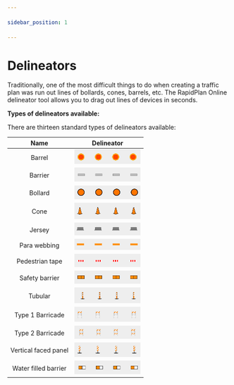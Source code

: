 ```yaml
---

sidebar_position: 1

---
```

#  Delineators

Traditionally, one of the most difficult things to do when creating a traffic plan was run out lines of bollards, cones, barrels, etc. The RapidPlan Online delineator tool allows you to drag out lines of devices in seconds.

**Types of delineators available:**

There are thirteen standard types of delineators available:

|         Name         |              Delineator              |
| :------------------: | :----------------------------------: |
|        Barrel        | ![delin1](./assets/delin1.png)  |
|       Barrier        | ![delin2](./assets/delin2.png)  |
|       Bollard        | ![delin3](./assets/delin3.png)  |
|         Cone         | ![delin4](./assets/delin4.png)  |
|        Jersey        | ![delin5](./assets/delin5.png)  |
|     Para webbing     | ![delin6](./assets/delin6.png)  |
|   Pedestrian tape    | ![delin7](./assets/delin7.png)  |
|    Safety barrier    | ![delin8](./assets/delin8.png)  |
|       Tubular        | ![delin9](./assets/delin9.png)  |
|   Type 1 Barricade   | ![delin10](./assets/delin10.png) |
|   Type 2 Barricade   | ![delin11](./assets/delin11.png) |
| Vertical faced panel | ![delin12](./assets/delin12.png) |
| Water filled barrier | ![delin13](./assets/delin13.png) |
